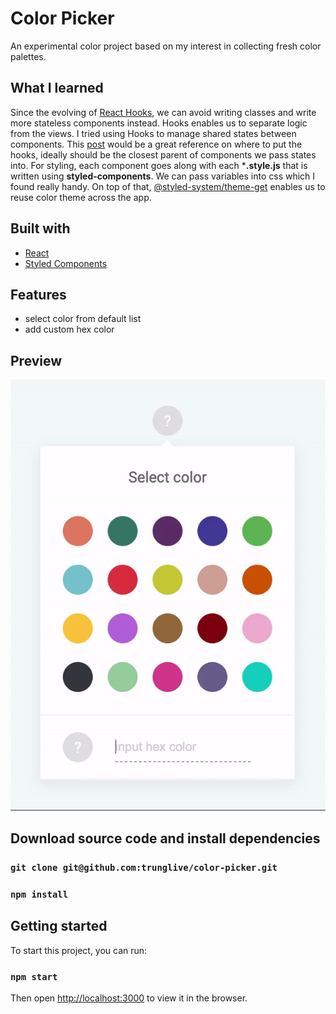# Color Picker

An experimental color project based on my interest in collecting fresh color palettes.

## What I learned

Since the evolving of [React Hooks](https://reactjs.org/docs/hooks-intro.html), we can avoid writing classes and write more stateless components instead. Hooks enables us to separate logic from the views.
I tried using Hooks to manage shared states between components. This [post](https://kentcdodds.com/blog/state-colocation-will-make-your-react-app-faster) would be a great reference on where to put the hooks, ideally should be the closest parent of components we pass states into.
For styling, each component goes along with each ***.style.js** that is written using **styled-components**. We can pass variables into css which I found really handy. On top of that, [@styled-system/theme-get](https://github.com/styled-system/styled-system) enables us to reuse color theme across the app.

## Built with

- [React](https://github.com/facebook/react)
- [Styled Components](https://github.com/styled-components/styled-components)

## Features

- select color from default list
- add custom hex color

## Preview

![color picker gif](public/assets/color-picker-demo.gif)

## Download source code and install dependencies

### `git clone git@github.com:trunglive/color-picker.git`
### `npm install`

## Getting started

To start this project, you can run:
### `npm start`

Then open [http://localhost:3000](http://localhost:3000) to view it in the browser.
